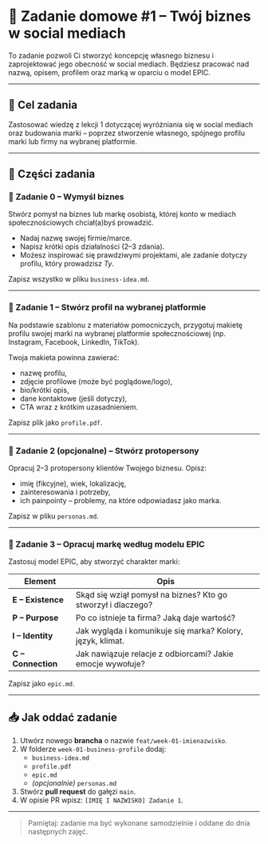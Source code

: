 # 🧾 Zadanie domowe #1 – Twój biznes w social mediach

To zadanie pozwoli Ci stworzyć koncepcję własnego biznesu i zaprojektować jego obecność w social mediach. Będziesz pracować nad nazwą, opisem, profilem oraz marką w oparciu o model EPIC.

---

## 🎯 Cel zadania

Zastosować wiedzę z lekcji 1 dotyczącej wyróżniania się w social mediach oraz budowania marki – poprzez stworzenie własnego, spójnego profilu marki lub firmy na wybranej platformie.

---

## 🔢 Części zadania

### 🧠 Zadanie 0 – Wymyśl biznes

Stwórz pomysł na biznes lub markę osobistą, której konto w mediach społecznościowych chciał(a)byś prowadzić.

- Nadaj nazwę swojej firmie/marce.
- Napisz krótki opis działalności (2–3 zdania).
- Możesz inspirować się prawdziwymi projektami, ale zadanie dotyczy profilu, który prowadzisz *Ty*.

Zapisz wszystko w pliku `business-idea.md`.

---

### 📱 Zadanie 1 – Stwórz profil na wybranej platformie

Na podstawie szablonu z materiałów pomocniczych, przygotuj makietę profilu swojej marki na wybranej platformie społecznościowej (np. Instagram, Facebook, LinkedIn, TikTok).

Twoja makieta powinna zawierać:
- nazwę profilu,
- zdjęcie profilowe (może być poglądowe/logo),
- bio/krótki opis,
- dane kontaktowe (jeśli dotyczy),
- CTA wraz z krótkim uzasadnieniem.

Zapisz plik jako `profile.pdf`.

---

### 👥 Zadanie 2 (opcjonalne) – Stwórz protopersony

Opracuj 2–3 protopersony klientów Twojego biznesu. Opisz:
- imię (fikcyjne), wiek, lokalizację,
- zainteresowania i potrzeby,
- ich painpointy – problemy, na które odpowiadasz jako marka.

Zapisz w pliku `personas.md`.

---

### 💎 Zadanie 3 – Opracuj markę według modelu EPIC

Zastosuj model EPIC, aby stworzyć charakter marki:

| Element | Opis |
|--------|------|
| **E – Existence** | Skąd się wziął pomysł na biznes? Kto go stworzył i dlaczego? |
| **P – Purpose** | Po co istnieje ta firma? Jaką daje wartość? |
| **I – Identity** | Jak wygląda i komunikuje się marka? Kolory, język, klimat. |
| **C – Connection** | Jak nawiązuje relacje z odbiorcami? Jakie emocje wywołuje? |

Zapisz jako `epic.md`.

---

## 📥 Jak oddać zadanie

1. Utwórz nowego **brancha** o nazwie `feat/week-01-imienazwisko`.
2. W folderze `week-01-business-profile` dodaj:
   - `business-idea.md`
   - `profile.pdf`
   - `epic.md`
   - *(opcjonalnie)* `personas.md`
3. Stwórz **pull request** do gałęzi `main`.
4. W opisie PR wpisz: `[IMIĘ I NAZWISKO] Zadanie 1`.

---


> Pamiętaj: zadanie ma być wykonane samodzielnie i oddane do dnia następnych zajęć.

